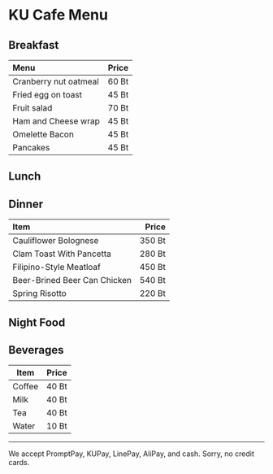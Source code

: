 # KU Cafe Menu


## Breakfast
| Menu            | Price |  
| :----            | :----: |
| Cranberry nut oatmeal|  60 Bt|
|Fried egg on toast  | 45 Bt |
| Fruit salad    | 70 Bt|
| Ham and Cheese wrap   |45 Bt|
| Omelette Bacon  |    45 Bt|
| Pancakes       | 45 Bt|



## Lunch 


## Dinner

| Item                               | Price  |
|:-----------------------------------|-------:|
| Cauliflower Bolognese              | 350 Bt |
| Clam Toast With Pancetta           | 280 Bt |
| Filipino-Style Meatloaf            | 450 Bt |
| Beer-Brined Beer Can Chicken       | 540 Bt |      
| Spring Risotto                     | 220 Bt |


## Night Food


## Beverages

| Item | Price |
|------|-------|
| Coffee | 40 Bt |
| Milk   | 40 Bt |
| Tea    | 40 Bt |
| Water  | 10 Bt |

---

We accept PromptPay, KUPay, LinePay, AliPay, and cash. Sorry, no credit cards.
